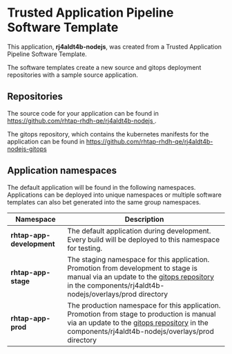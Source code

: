 # Trusted Application Pipeline Software Template

This application, **rj4aldt4b-nodejs**, was created from a Trusted Application Pipeline Software Template.

The software templates create a new source and gitops deployment repositories with a sample source application. 

## Repositories

The source code for your application can be found in [https://github.com/rhtap-rhdh-qe/rj4aldt4b-nodejs ](https://github.com/rhtap-rhdh-qe/rj4aldt4b-nodejs ).
 
The gitops repository, which contains the kubernetes manifests for the application can be found in 
[https://github.com/rhtap-rhdh-qe/rj4aldt4b-nodejs-gitops ](https://github.com/rhtap-rhdh-qe/rj4aldt4b-nodejs-gitops ) 

## Application namespaces 

The default application will be found in the following namespaces. Applications can be deployed into unique namespaces or multiple software templates can also bet generated into the same group namespaces.  

|  Namespace   |  Description   |  
| -------- | -------- |   
| **rhtap-app-development** | The default application during development. Every build will be deployed to this namespace for testing. | 
| **rhtap-app-stage** | The staging namespace for this application. Promotion from development to stage is manual via an update to the [gitops repository](https://github.com/rhtap-rhdh-qe/rj4aldt4b-nodejs-gitops ) in the components/rj4aldt4b-nodejs/overlays/prod directory |  
| **rhtap-app-prod** | The production namespace for this application. Promotion from stage to production is manual via an update to the [gitops repository](https://github.com/rhtap-rhdh-qe/rj4aldt4b-nodejs-gitops ) in the components/rj4aldt4b-nodejs/overlays/prod directory | 